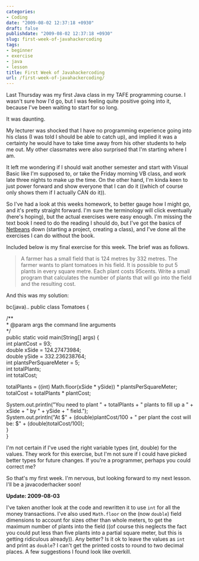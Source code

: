 ```yaml
---
categories:
- Coding
date: "2009-08-02 12:37:18 +0930"
draft: false
publishdate: "2009-08-02 12:37:18 +0930"
slug: first-week-of-javahackercoding
tags:
- beginner
- exercise
- java
- lesson
title: First Week of Javahackercoding
url: /first-week-of-javahackercoding/
---
```

Last Thursday was my first Java class in my TAFE programming course. I
wasn't sure how I'd go, but I was feeling quite positive going into it,
because I've been waiting to start for so long.

It was daunting.

My lecturer was shocked that I have no programming experience going into
his class (I was told I should be able to catch up), and implied it was
a certainty he would have to take time away from his other students to
help me out. My other classmates were also surprised that I'm starting
where I am.

It left me wondering if I should wait another semester and start with
Visual Basic like I'm supposed to, or take the Friday morning VB class,
and work late three nights to make up the time. On the other hand, I'm
kinda keen to just power forward and show everyone that I can do it
((which of course only shows them if I actually CAN do it)).

So I've had a look at this weeks homework, to better gauge how I might
go, and it's pretty straight forward. I'm sure the terminology will
click eventually (here's hoping), but the actual exercises were easy
enough. I'm missing the text book I need to do the reading I should do,
but I've got the basics of [Netbeans](http://www.netbeans.org/) down
(starting a project, creating a class), and I've done all the exercises
I can do without the book.

Included below is my final exercise for this week. The brief was as
follows.

> A farmer has a small field that is 124 metres by 332 metres. The
> farmer wants to plant tomatoes in his field. It is possible to put 5
> plants in every square metre. Each plant costs 95cents. Write a small
> program that calculates the number of plants that will go into the
> field and the resulting cost.

And this was my solution:

bc(java).. public class Tomatoes {

/\*\*\
\* @param args the command line arguments\
\*/\
public static void main(String\[\] args) {\
int plantCost = 93;\
double xSide = 124.27473984;\
double ySide = 332.236238764;\
int plantsPerSquareMeter = 5;\
int totalPlants;\
int totalCost;

totalPlants = ((int) Math.floor(xSide \* ySide)) \*
plantsPerSquareMeter;\
totalCost = totalPlants \* plantCost;

System.out.println("You need to plant " + totalPlants + " plants to fill
up a " + xSide + " by " + ySide + " field.");\
System.out.println("At \$" + (double)plantCost/100 + " per plant the
cost will be: \$" + (double)totalCost/100);\
}\
}

I'm not certain if I've used the right variable types (int, double) for
the values. They work for this exercise, but I'm not sure if I could
have picked better types for future changes. If you're a programmer,
perhaps you could correct me?

So that's my first week. I'm nervous, but looking forward to my next
lesson. I'll be a javacoderhacker soon!

**Update: 2009-08-03**

I've taken another look at the code and rewritten it to use `int` for
all the money transactions. I've also used `Math.floor` on the (now
`double`) field dimensions to account for sizes other than whole meters,
to get the maximum number of plants into the field ((of course this
neglects the fact you could put less than five plants into a partial
square meter, but this is getting ridiculous already)). Any better? Is
it ok to leave the values as `int` and print as `double`? I can't get
the printed costs to round to two decimal places. A few suggestions I
found look like overkill.
